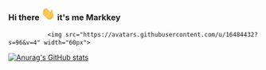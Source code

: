 ### Hi there <img src="https://github.com/IMMANUEL44/IMMANUEL44/blob/master/Assets/Hi.gif" width="28px"> it's me Markkey 
               <img src="https://avatars.githubusercontent.com/u/16484432?s=96&v=4" width="60px"> 

[![Anurag's GitHub stats](https://github-readme-stats.vercel.app/api?username=markkey014&count_private=true)](https://github.com/anuraghazra/github-readme-stats)
